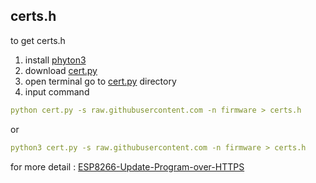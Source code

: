 ## certs.h  
to get certs.h
1. install [phyton3](https://www.python.org/)
2. download [cert.py](https://github.com/hafidh7/ESP8266-Update-Program-over-HTTPS/blob/master/cert.py)
3. open terminal go to [cert.py](https://github.com/hafidh7/ESP8266-Update-Program-over-HTTPS/blob/master/cert.py) directory
4. input command
```yaml
python cert.py -s raw.githubusercontent.com -n firmware > certs.h
```
or
```yaml
python3 cert.py -s raw.githubusercontent.com -n firmware > certs.h
```
for more detail : [ESP8266-Update-Program-over-HTTPS](https://github.com/hafidh7/ESP8266-Update-Program-over-HTTPS)
